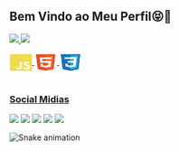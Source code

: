 ## Bem Vindo ao Meu Perfil😝🏁

 <div>
  <a href="https://github.com/Skarllexxx">
  <img height="180em" src="https://github-readme-stats.vercel.app/api?username=Skarllexxx&show_icons=true&theme=monokai&include_all_commits=true&count_private=true"/>
  <img height="180em" src="https://github-readme-stats.vercel.app/api/top-langs/?username=Skarllexxx&layout=compact&langs_count=6&theme=monokai"/>
</div>
<div style="display: inline_block"><br>
  <img align="center" alt="Js" height="30" width="40" src="https://raw.githubusercontent.com/devicons/devicon/master/icons/javascript/javascript-plain.svg">
  <img align="center" alt="HTML" height="30" width="40" src="https://raw.githubusercontent.com/devicons/devicon/master/icons/html5/html5-original.svg">
  <img align="center" alt="CSS" height="30" width="40" src="https://raw.githubusercontent.com/devicons/devicon/master/icons/css3/css3-original.svg">
</div>
 
 <br>
 
  ### Social Midias
 
<div> 
  
  <a href="https://www.instagram.com/skarllex_x/" target="_blank"><img src="https://img.shields.io/badge/-Instagram-%23E4405F?style=for-the-badge&logo=instagram&logoColor=white" target="_blank"></a>
 <a href="https://discord.gg/ybShzdQz" target="_blank"><img src="https://img.shields.io/badge/Discord-7289DA?style=for-the-badge&logo=discord&logoColor=white" target="_blank"></a>
  <a href = "mailto: scarlletdoe.s.s@gmail.com"><img src="https://img.shields.io/badge/-Gmail-%23333?style=for-the-badge&logo=gmail&logoColor=white" target="_blank"></a>
  <a href="https://www.linkedin.com/in/scarllet-souza-2109391b9/" target="_blank"><img src="https://img.shields.io/badge/-LinkedIn-%230077B5?style=for-the-badge&logo=linkedin&logoColor=white" target="_blank"></a> 
  <a href="https://www.youtube.com/channel/UCX_rRewhseUmc__PxWljdlA" target="_blank"><img src="https://img.shields.io/badge/YouTube-FF0000?style=for-the-badge&logo=youtube&logoColor=white" target="_blank"></a>
 
  ![Snake animation](https://github.com/skarllexxx/skarllexxx/blob/output/github-contribution-grid-snake.svg)

</div>
